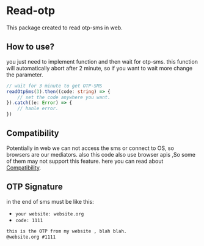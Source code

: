 # Read-otp
This package created to read otp-sms in web.

## How to use?
you just need to implement function and then wait for otp-sms.
this function will automatically abort after 2 minute, so if you want to wait more change the parameter.
```ts
// wait for 3 minute to get OTP-SMS
readOtpSms(3).then((code: string) => {
    // set the code anywhere you want. 
}).catch((e: Error) => {
    // hanle error.
})
```
## Compatibility
Potentially in web we can not access the sms or connect to OS, so browsers are our mediators.
also this code also use browser apis ,So some of them may not support this feature.
here you can read about  [Compatibility](https://caniuse.com/mdn-api_otpcredential).

## OTP Signature
in the end of sms must be like this:
* `your website: website.org`
* `code: 1111`
```dtd
this is the OTP from my website , blah blah.
@website.org #1111
```


